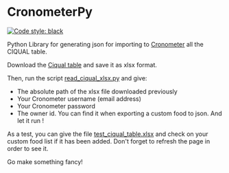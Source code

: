 # CronometerPy

[![Code style: black](https://img.shields.io/badge/code%20style-black-000000.svg)](https://github.com/psf/black)

Python Library for generating json for importing to [Cronometer](https://cronometer.com/) all the CIQUAL table.

Download the [Ciqual table](https://ciqual.anses.fr/cms/sites/default/files/inline-files/Table%20Ciqual%202020_FR_2020%2007%2007.xls) and save it as xlsx format.

Then, run the script [read_ciqual_xlsx.py](https://github.com/LoanSarazin/cronometer-ciqual/blob/main/src/read_ciqual_xlsx.py) and give:

- The absolute path of the xlsx file downloaded previously
- Your Cronometer username (email address)
- Your Cronometer password
- The owner id. You can find it when exporting a custom food to json.
And let it run !

As a test, you can give the file [test_ciqual_table.xlsx](https://github.com/LoanSarazin/cronometer-ciqual/blob/main/src/test_ciqual_table.xlsx) and check on your custom food list if it has been added. Don't forget to refresh the page in order to see it.

Go make something fancy!
